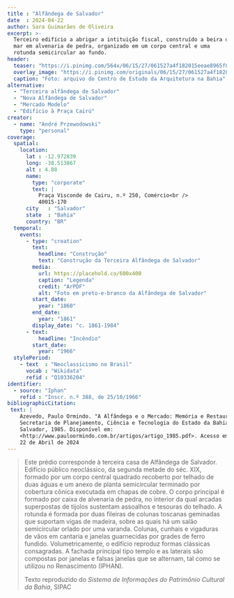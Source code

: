 ```yaml
---
title : "Alfândega de Salvador"
date  : 2024-04-22
author: Sara Guimarães de Oliveira
excerpt: >-
  Terceiro edifício a abrigar a intituição fiscal, construído a beira do
  mar em alvenaria de pedra, organizado em um corpo central e uma
  rotunda semicircular ao fundo.
header:
  teaser: "https://i.pinimg.com/564x/06/15/27/061527a4f182015eeae8965f01c18eab.jpg"
  overlay_image: "https://i.pinimg.com/originals/06/15/27/061527a4f182015eeae8965f01c18eab.jpg"
  caption: "Foto: arquivo do Centro de Estudo da Arquitetura na Bahia"
alternative:
  - "Terceira alfândega de Salvador"
  - "Nova Alfândega de Salvador"
  - "Mercado Modelo"
  - "Edifício à Praça Cairú"
creator:
  - name: "André Przewodowski"
    type: "personal"
coverage:
  spatial:
    location:
      lat : -12.972839 
      long: -38.513867
      alt : 4.88
      name:
        type: "corporate"
        text: |
          Praça Visconde de Cairu, n.º 250, Comércio<br />
          40015-170
      city   : "Salvador"
      state  : "Bahia"
      country: "BR"
  temporal:
    events:
      - type: "creation"
        text:
          headline: "Construção"
          text: "Construção da Terceira Alfândega de Salvador"
        media:
          url: https://placehold.co/600x400
          caption: "Legenda"
          credit: "ArPDF"
          alt: "Foto em preto-e-branco da Alfândega de Salvador"
        start_date:
          year: "1860"
        end_date:
          year: "1861"
        display_date: "c. 1861-1984"
      - text:
          headline: "Incêndio"
        start_date:
          year: "1966"
  stylePeriod:
    - text  : "Neoclassicismo no Brasil"
      vocab : "Wikidata"
      refid : "Q10336204"
identifier:
  - source: "Iphan"
    refid : "Inscr. n.º 388, de 25/10/1966"
bibliographicCitation:
 text: |
    Azevedo, Paulo Ormindo. "A Alfândega e o Mercado: Memória e Restauração."
    Secretaria de Planejamento, Ciência e Tecnologia do Estado da Bahia
    Salvador, 1985. Disponível em:
    <http://www.pauloormindo.com.br/artigos/artigo_1985.pdf>. Acesso em:
    22 de Abril de 2024
---
```


<blockquote>

  Este prédio corresponde à terceira casa de Alfândega de Salvador.
  Edifício público neoclássico, da segunda metade do séc. XIX, formado
  por um corpo central quadrado recoberto por telhado de duas águas e um
  anexo de planta semicircular terminado por cobertura cônica executada
  em chapas de cobre. O corpo principal é formado por caixa de alvenaria
  de pedra, no interior da qual arcadas superpostas de tijolos sustentam
  assoalhos e tesouras do telhado. A rotunda é formada por duas fileiras
  de colunas toscanas geminadas que suportam vigas de madeira, sobre as
  quais há um salão semicircular orlado por uma varanda. Colunas,
  cunhais e vigaduras de vãos em cantaria e janelas guarnecidas por
  grades de ferro fundido. Volumetricamente, o edifício reproduz formas
  clássicas consagradas. A fachada principal tipo templo e as laterais
  são compostas por janelas e falsas janelas que se alternam, tal como
  se utilizou no Renascimento (IPHAN).

  <footer class="figure-caption">Texto reproduzido
  do <cite>Sistema de Informações do Patrimônio Cultural da Bahia</cite>, SIPAC</footer>
</blockquote>
